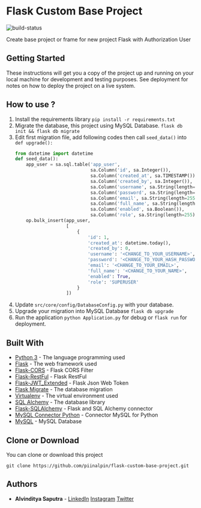 # Flask Custom Base Project
![build-status](https://travis-ci.org/piinalpin/flask-custom-base-project.svg?branch=master)

Create base project or frame for new project Flask with Authorization User

## Getting Started

These instructions will get you a copy of the project up and running on your local machine for development and testing purposes. See deployment for notes on how to deploy the project on a live system.

## How to use ?
1. Install the requirements library `pip install -r requirements.txt`
2. Migrate the database, this project using MySQL Database. `flask db init && flask db migrate`
3. Edit first migration file, add following codes then call `seed_data()` into `def upgrade():`
    ```Python
    from datetime import datetime
    def seed_data():
        app_user = sa.sql.table('app_user',
                                sa.Column('id', sa.Integer()),
                                sa.Column('created_at', sa.TIMESTAMP()),
                                sa.Column('created_by', sa.Integer()),
                                sa.Column('username', sa.String(length=255)),
                                sa.Column('password', sa.String(length=255)),
                                sa.Column('email', sa.String(length=255)),
                                sa.Column('full_name', sa.String(length=255)),
                                sa.Column('enabled', sa.Boolean()),
                                sa.Column('role', sa.String(length=255)))
        op.bulk_insert(app_user,
                       [
                           {
                               'id': 1,
                               'created_at': datetime.today(),
                               'created_by': 0,
                               'username': '<CHANGE_TO_YOUR_USERNAME>',
                               'password': '<CHANGE_TO_YOUR_HASH_PASSWORD_BASE64>',
                               'email': '<CHANGE_TO_YOUR_EMAIL>',
                               'full_name': '<CHANGE_TO_YOUR_NAME>',
                               'enabled': True,
                               'role': 'SUPERUSER'
                           }
                       ])
    ```
4. Update `src/core/config/DatabaseConfig.py` with your database.
4. Upgrade your migration into MySQL Database `flask db upgrade`
5. Run the application `python Application.py` for debug or `flask run` for deployment.

## Built With

* [Python 3](https://www.python.org/download/releases/3.0/) - The language programming used
* [Flask](http://flask.pocoo.org/) - The web framework used
* [Flask-CORS](https://flask-cors.readthedocs.io/en/latest/) - Flask CORS Filter
* [Flask-RestFul](https://flask-restful.readthedocs.io/en/latest/) - Flask RestFul
* [Flask-JWT_Extended](https://flask-jwt-extended.readthedocs.io/en/stable/) - Flask Json Web Token
* [Flask Migrate](https://pypi.org/project/Flask-Migrate/) - The database migration
* [Virtualenv](https://virtualenv.pypa.io/en/latest/) - The virtual environment used
* [SQL Alchemy](https://www.sqlalchemy.org/) - The database library
* [Flask-SQLAlchemy](http://flask-sqlalchemy.pocoo.org/2.3/) - Flask and SQL Alchemy connector
* [MySQL Connector Python](https://pypi.org/project/mysql-connector-python/) - Connector MySQL for Python
* [MySQL](https://www.mysql.com/) - MySQL Database


## Clone or Download

You can clone or download this project
```
git clone https://github.com/piinalpin/flask-custom-base-project.git
```

## Authors

* **Alvinditya Saputra** - [LinkedIn](https://linkedin.com/in/piinalpin) [Instagram](https://www.instagram.com/piinalpin) [Twitter](https://www.twitter.com/piinalpin)
